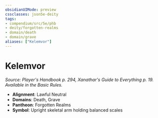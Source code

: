 ```yaml
---
obsidianUIMode: preview
cssclasses: json5e-deity
tags:
- compendium/src/5e/phb
- deity/forgotten-realms
- domain/death
- domain/grave
aliases: ["Kelemvor"]
---
```

# Kelemvor
*Source: Player's Handbook p. 294, Xanathar's Guide to Everything p. 19. Available in the Basic Rules.* 

- **Alignment**: Lawful Neutral
- **Domains**: Death, Grave
- **Pantheon**: Forgotten Realms
- **Symbol**: Upright skeletal arm holding balanced scales